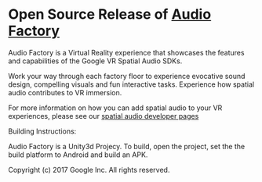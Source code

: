 # Open Source Release of [Audio Factory](https://play.google.com/store/apps/details?id=com.google.vr.audiofactory)

Audio Factory is a Virtual Reality experience that showcases the features and capabilities of the Google VR Spatial Audio SDKs. 

Work your way through each factory floor to experience evocative sound design, compelling visuals and fun interactive tasks. Experience how spatial audio contributes to VR immersion. 

For more information on how you can add spatial audio to your VR experiences, please see our [spatial audio developer pages](https://developers.google.com/vr/concepts/spatial-audio)


Building Instructions:

Audio Factory is a Unity3d Projecy. To build, open the project, set the the build platform to Android and build an APK.


Copyright (c) 2017 Google Inc. All rights reserved.
